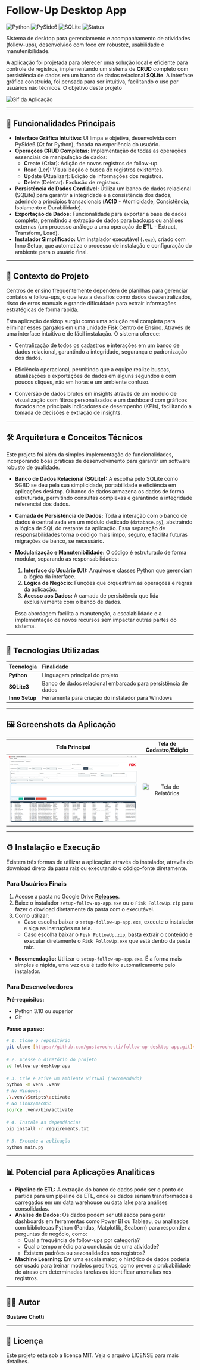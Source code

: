 # Follow-Up Desktop App

![Python](https://img.shields.io/badge/Python-3.10%2B-blue?style=for-the-badge&logo=python)
![PySide6](https://img.shields.io/badge/PySide6-Qt%20for%20Python-orange?style=for-the-badge&logo=qt)
![SQLite](https://img.shields.io/badge/SQLite-3-darkblue?style=for-the-badge&logo=sqlite)
![Status](https://img.shields.io/badge/Status-Concluído-green?style=for-the-badge)

Sistema de desktop para gerenciamento e acompanhamento de atividades (follow-ups), desenvolvido com foco em robustez, usabilidade e manutenibilidade.

A aplicação foi projetada para oferecer uma solução local e eficiente para controle de registros, implementando um sistema de **CRUD** completo com persistência de dados em um banco de dados relacional **SQLite**. A interface gráfica construída, foi pensada para ser intuitiva, facilitando o uso por usuários não técnicos. O objetivo deste projeto


![Gif da Aplicação](demo.gif)

---

## 🎯 Funcionalidades Principais

* **Interface Gráfica Intuitiva:** UI limpa e objetiva, desenvolvida com PySide6 (Qt for Python), focada na experiência do usuário.
* **Operações CRUD Completas:** Implementação de todas as operações essenciais de manipulação de dados:
    * **C**reate (Criar): Adição de novos registros de follow-up.
    * **R**ead (Ler): Visualização e busca de registros existentes.
    * **U**pdate (Atualizar): Edição de informações dos registros.
    * **D**elete (Deletar): Exclusão de registros.
* **Persistência de Dados Confiável:** Utiliza um banco de dados relacional (SQLite) para garantir a integridade e a consistência dos dados, aderindo a princípios transacionais (**ACID** - Atomicidade, Consistência, Isolamento e Durabilidade).
* **Exportação de Dados:** Funcionalidade para exportar a base de dados completa, permitindo a extração de dados para backups ou análises externas (um processo análogo a uma operação de **ETL** - Extract, Transform, Load).
* **Instalador Simplificado:** Um instalador executável (`.exe`), criado com Inno Setup, que automatiza o processo de instalação e configuração do ambiente para o usuário final.

---

## 📖 Contexto do Projeto  

Centros de ensino frequentemente dependem de planilhas para gerenciar contatos e follow-ups, o que leva a desafios como dados descentralizados, risco de erros manuais e grande dificuldade para extrair informações estratégicas de forma rápida.

Esta aplicação desktop surgiu como uma solução real completa para eliminar esses gargalos em uma unidade Fisk Centro de Ensino. Através de uma interface intuitiva e de fácil instalação. O sistema oferece:

- Centralização de todos os cadastros e interações em um banco de dados relacional, garantindo a integridade, segurança e padronização dos dados.

- Eficiência operacional, permitindo que a equipe realize buscas, atualizações e exportações de dados em alguns segundos e com poucos cliques, não em horas e um ambiente confuso.

- Conversão de dados brutos em insights através de um módulo de visualização com filtros personalizados e um dashboard com gráficos focados nos principais indicadores de desempenho (KPIs), facilitando a tomada de decisões e extração de insights. 

---

## 🛠️ Arquitetura e Conceitos Técnicos

Este projeto foi além da simples implementação de funcionalidades, incorporando boas práticas de desenvolvimento para garantir um software robusto de qualidade.

* **Banco de Dados Relacional (SQLite):** A escolha pelo SQLite como SGBD se deu pela sua simplicidade, portabilidade e eficiência em aplicações desktop. O banco de dados armazena os dados de forma estruturada, permitindo consultas complexas e garantindo a integridade referencial dos dados.

* **Camada de Persistência de Dados:** Toda a interação com o banco de dados é centralizada em um módulo dedicado (`database.py`), abstraindo a lógica de SQL do restante da aplicação. Essa separação de responsabilidades torna o código mais limpo, seguro, e facilita futuras migrações de banco, se necessário.

* **Modularização e Manutenibilidade:** O código é estruturado de forma modular, separando as responsabilidades:
    1.  **Interface do Usuário (UI):** Arquivos e classes Python que gerenciam a lógica da interface.
    2.  **Lógica de Negócio:** Funções que orquestram as operações e regras da aplicação.
    3.  **Acesso aos Dados:** A camada de persistência que lida exclusivamente com o banco de dados.

    Essa abordagem facilita a manutenção, a escalabilidade e a implementação de novos recursos sem impactar outras partes do sistema.

---

## 🚀 Tecnologias Utilizadas

| Tecnologia | Finalidade |
| :--- | :--- |
| **Python** | Linguagem principal do projeto |
| **SQLite3** | Banco de dados relacional embarcado para persistência de dados |
| **Inno Setup** | Ferramenta para criação do instalador para Windows |

---

## 🖼️ Screenshots da Aplicação

| Tela Principal | Tela de Cadastro/Edição |
| :---: | :---: |
| ![Tela de Cadastro e Acompanhmento](images/interface_cadastro_acompanhamento.png) | ![Tela de Relatórios](images/interface_relatórios.png) |

---

## ⚙️ Instalação e Execução

Existem três formas de utilizar a aplicação: através do instalador, através do download direto da pasta raiz ou executando o código-fonte diretamente.

### Para Usuários Finais

1.  Acesse a pasta no Google Drive [**Releases**](https://drive.google.com/drive/folders/1r2k4mYVWIGz0aybD9Z9T5ToEFVC813Le?usp=sharing).
2.  Baixe o instalador `setup-follow-up-app.exe` ou o `Fisk FollowUp.zip` para fazer o dowload diretamente da pasta com o executável.
3.  Como utilizar:
      - Caso escolha baixar o `setup-follow-up-app.exe`, execute o instalador e siga as instruções na tela.
      - Caso escolha baixar o `Fisk FollowUp.zip`, basta extrair o conteúdo e executar diretamente o `Fisk FollowUp.exe` que está dentro da pasta raiz.
- **Recomendação:** Utilizar o `setup-follow-up-app.exe`. É a forma mais simples e rápida, uma vez que é tudo feito automaticamente pelo instalador.

### Para Desenvolvedores

**Pré-requisitos:**
* Python 3.10 ou superior
* Git

**Passo a passo:**
```bash
# 1. Clone o repositório
git clone [https://github.com/gustavochotti/follow-up-desktop-app.git](https://github.com/gustavochotti/follow-up-desktop-app.git)

# 2. Acesse o diretório do projeto
cd follow-up-desktop-app

# 3. Crie e ative um ambiente virtual (recomendado)
python -m venv .venv
# No Windows:
.\.venv\Scripts\activate
# No Linux/macOS:
source .venv/bin/activate

# 4. Instale as dependências
pip install -r requirements.txt

# 5. Execute a aplicação
python main.py
```

---

## 📊 Potencial para Aplicações Analíticas

- **Pipeline de ETL:** A extração do banco de dados pode ser o ponto de partida para um pipeline de ETL, onde os dados seriam transformados e carregados em um data warehouse ou data lake para análises consolidadas.
- **Análise de Dados:** Os dados podem ser utilizados para gerar dashboards em ferramentas como Power BI ou Tableau, ou analisados com bibliotecas Python (Pandas, Matplotlib, Seaborn) para responder a perguntas de negócio, como:
  - Qual a frequência de follow-ups por categoria?
  - Qual o tempo médio para conclusão de uma atividade?
  - Existem padrões ou sazonalidades nos registros?
- **Machine Learning:** Em uma escala maior, o histórico de dados poderia ser usado para treinar modelos preditivos, como prever a probabilidade de atraso em determinadas tarefas ou identificar anomalias nos registros.

---

## 👨‍💻 Autor
**Gustavo Chotti** 

---

## 📄 Licença
Este projeto está sob a licença MIT. Veja o arquivo LICENSE para mais detalhes.
